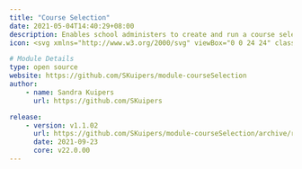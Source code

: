 ```yaml
---
title: "Course Selection"
date: 2021-05-04T14:40:29+08:00
description: Enables school administers to create and run a course selection process for students. The selections, along with a working timetable, can be optionally run through a timetable engine to suggest student timetables based on possible combinations of timetabled classes.
icon: <svg xmlns="http://www.w3.org/2000/svg" viewBox="0 0 24 24" class="w-8 icon-click-target"><path class="fill-current" d="M21.97 12.73c-.25-.22-.56-.4-.92-.54L20 11.8a8 8 0 1 0-8.2 8.2l.4 1.06c.12.36.3.67.53.92a10 10 0 1 1 9.25-9.25zm-10.95 5.19a6 6 0 1 1 6.9-6.9l-2.39-.9a4 4 0 1 0-5.41 5.41l.9 2.39z"/><path class="fill-primary" d="M17.96 16.54l3.75 3.75a1 1 0 0 1-1.42 1.42l-3.75-3.75-.57 2.28a1 1 0 0 1-1.9.11l-3-8a1 1 0 0 1 1.28-1.29l8 3a1 1 0 0 1-.1 1.91l-2.3.57z"/></svg>

# Module Details
type: open source
website: https://github.com/SKuipers/module-courseSelection
author:
    - name: Sandra Kuipers
      url: https://github.com/SKuipers

release: 
    - version: v1.1.02
      url: https://github.com/SKuipers/module-courseSelection/archive/refs/tags/v1.1.02.zip
      date: 2021-09-23
      core: v22.0.00
---
```

